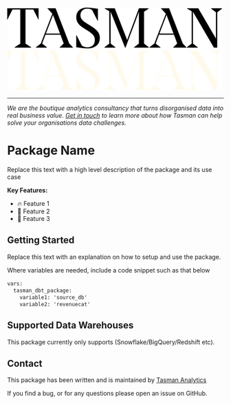 [![tasman_logo][tasman_wordmark_black]][tasman_website_light_mode]
[![tasman_logo][tasman_wordmark_cream]][tasman_website_dark_mode]

---
*We are the boutique analytics consultancy that turns disorganised data into real business value. [Get in touch][tasman_contact] to learn more about how Tasman can help solve your organisations data challenges.*

# Package Name
Replace this text with a high level description of the package and its use case

**Key Features:**
- 🔥 Feature 1
- 🎉 Feature 2
- 🏃 Feature 3


## Getting Started
Replace this text with an explanation on how to setup and use the package.

Where variables are needed, include a code snippet such as that below

```
vars:
  tasman_dbt_package:
    variable1: 'source_db'
    variable2: 'revenuecat'
```

## Supported Data Warehouses
This package currently only supports (Snowflake/BigQuery/Redshift etc).

## Contact
This package has been written and is maintained by [Tasman Analytics][tasman_contact]

If you find a bug, or for any questions please open an issue on GitHub.

<!---
The links below need updating with the package name for utm_campaign
--->

[tasman_website_dark_mode]: https://tasman.ai?utm_source=github&utm_medium=internal-referral&utm_campaign=tasman_dbt_package_template#gh-dark-mode-only
[tasman_website_light_mode]: https://tasman.ai?utm_source=github&utm_medium=internal-referral&utm_campaign=tasman_dbt_package_template#gh-light-mode-only
[tasman_contact]: https://tasman.ai/contact?utm_source=github&utm_medium=internal-referral&utm_campaign=tasman_dbt_package_template
[tasman_wordmark_cream]: https://raw.githubusercontent.com/TasmanAnalytics/.github/master/images/tasman_wordmark_cream_500.png#gh-dark-mode-only
[tasman_wordmark_black]: https://raw.githubusercontent.com/TasmanAnalytics/.github/master/images/tasman_wordmark_black_500.png#gh-light-mode-only
